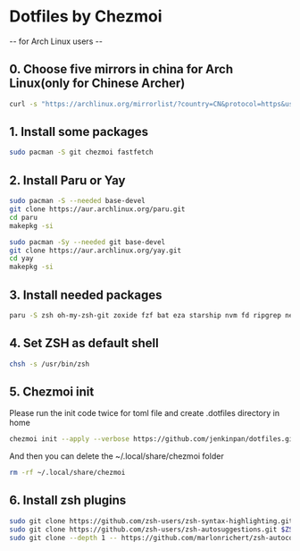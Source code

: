 # Dotfiles by Chezmoi

-- for Arch Linux users --

## 0. Choose five mirrors in china for Arch Linux(only for Chinese Archer)

```bash
curl -s "https://archlinux.org/mirrorlist/?country=CN&protocol=https&use_mirror_status=on" | sed -e 's/^#Server/Server/' -e '/^#/d' | rankmirrors -n 5 -
```

## 1. Install some packages

```bash
sudo pacman -S git chezmoi fastfetch
```

## 2. Install Paru or Yay

```bash
sudo pacman -S --needed base-devel
git clone https://aur.archlinux.org/paru.git
cd paru
makepkg -si
```

```bash
sudo pacman -Sy --needed git base-devel
git clone https://aur.archlinux.org/yay.git
cd yay
makepkg -si
```

## 3. Install needed packages

```bash
paru -S zsh oh-my-zsh-git zoxide fzf bat eza starship nvm fd ripgrep neovim-nightly-bin github-cli
```

## 4. Set ZSH as default shell

```bash
chsh -s /usr/bin/zsh
```

## 5. Chezmoi init

Please run the init code twice for toml file and create .dotfiles directory in home

```bash
chezmoi init --apply --verbose https://github.com/jenkinpan/dotfiles.git
```

And then you can delete the ~/.local/share/chezmoi folder

```bash
rm -rf ~/.local/share/chezmoi
```

## 6. Install zsh plugins

```bash
sudo git clone https://github.com/zsh-users/zsh-syntax-highlighting.git $ZSH_CUSTOM/plugins/zsh-syntax-highlighting
sudo git clone https://github.com/zsh-users/zsh-autosuggestions.git $ZSH_CUSTOM/plugins/zsh-autosuggestions
sudo git clone --depth 1 -- https://github.com/marlonrichert/zsh-autocomplete.git $ZSH_CUSTOM/plugins/zsh-autocomplete
```
